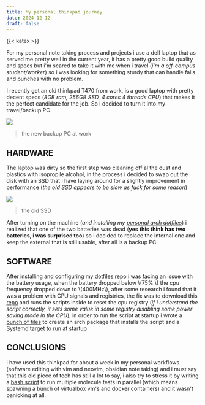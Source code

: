 ```yaml
---
title: My personal thinkpad journey
date: 2024-12-12
draft: false
---
```

{{< katex >}}

For my personal note taking process and projects i use a dell laptop that as served me pretty well in the current year, it has a pretty good build quality and specs but i'm scared to take it with me when i travel (*i'm a off-campus student/worker*) so i was looking for something sturdy that can handle falls and punches with no problem.

I recently get an old thinkpad T470 from work, is a good laptop with pretty decent specs (*8GB ram, 256GB SSD, 4 cores 4 threads CPU*) that makes it the perfect candidate for the job. So i decided to turn it into my travel/backup PC

![](/images/Pasted%20image%2020241212151035.png)
> the new backup PC at work

## HARDWARE

The laptop was dirty so the first step was cleaning off al the dust and plastics with isopropile alcohol, in the process i decided to swap out the disk with an SSD that i have laying around for a slightly improvement in performance (*the old SSD appears to be slow as fuck for some reason*)

![](/images/Pasted%20image%2020241212144557.png)
> the old SSD

After turning on the machine (*and  installing my [personal arch dotfiles](https://github.com/carnivuth/scripts)*) i realized that one of the two batteries was dead (**yes this think has two batteries, i was surprised too**) so i decided to replace the internal one and keep the external that is still usable, after all is a backup PC

## SOFTWARE

After installing and configuring my [dotfiles repo](https://github.com/carnivuth/scripts) i was facing an issue with the battery usage, when the battery dropped below \\(75% \\) the cpu frequency dropped down to \\(400MHz\\), after some research i found that it was a problem with CPU signals and registries, the fix was to download this [repo](https://github.com/yyearth/turnoff-BD-PROCHOT) and runs the scripts inside to reset the cpu registry (*if i understand the script correctly, it sets some value in some registry disabling some power saving mode in the CPU*), in order to run the script at startup i wrote a [bunch of files](https://github.com/carnivuth/fix_thinkpad_battery) to create an arch package that installs the script and a Systemd target to run at startup

## CONCLUSIONS

i have used this thinkpad for about a week in my personal workflows (software editing with vim and neovim, obsidian note taking) and i must say that this old piece of tech has still a lot to say, i also try to stress it by writing a [bash script](https://github.com/carnivuth/labcraft/blob/main/scripts/test_all.sh#L5) to run multiple molecule tests in parallel (which means spawning a bunch of virtualbox vm's and docker containers) and it wasn't panicking at all.
